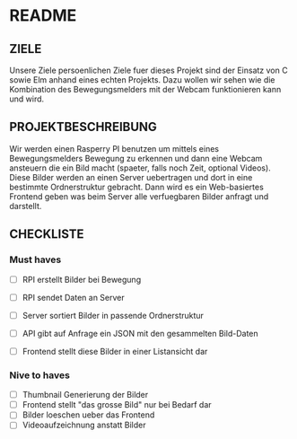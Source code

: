# README #

## ZIELE ##

Unsere Ziele persoenlichen Ziele fuer dieses Projekt sind der Einsatz von C sowie Elm anhand eines echten Projekts.
Dazu wollen wir sehen wie die Kombination des Bewegungsmelders mit der Webcam funktionieren kann und wird.

## PROJEKTBESCHREIBUNG ##

Wir werden einen Rasperry PI benutzen um mittels eines Bewegungsmelders Bewegung zu erkennen
und dann eine Webcam ansteuern die ein Bild macht (spaeter, falls noch Zeit, optional Videos).
Diese Bilder werden an einen Server uebertragen und dort in eine bestimmte Ordnerstruktur gebracht.
Dann wird es ein Web-basiertes Frontend geben was beim Server alle verfuegbaren Bilder anfragt und darstellt.

## CHECKLISTE ##

### Must haves ###
- [ ] RPI erstellt Bilder bei Bewegung
- [ ] RPI sendet Daten an Server
- [ ] Server sortiert Bilder in passende Ordnerstruktur
- [ ] API gibt auf Anfrage ein JSON mit den gesammelten Bild-Daten
- [ ] Frontend stellt diese Bilder in einer Listansicht dar


### Nive to haves ###

- [ ] Thumbnail Generierung der Bilder
- [ ] Frontend stellt "das grosse Bild" nur bei Bedarf dar
- [ ] Bilder loeschen ueber das Frontend
- [ ] Videoaufzeichnung anstatt Bilder